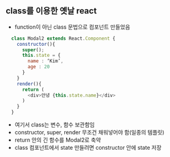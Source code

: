 ## class를 이용한 옛날 react

- function이 아닌 class 문법으로 컴포넌트 만들었음

```javaScript
  class Modal2 extends React.Component {
    constructor(){
      super();
      this.state = {
        name : ‘Kim’,
        age : 20
      }
    }
    render(){
      return (
        <div>안녕 {this.state.name}</div>
      )
    }
  }
```

- 여기서 class는 변수, 함수 보관함임
- constructor, super, render 무조건 채워넣어야 함(일종의 템플릿)
- return 안의 긴 함수를 Modal2로 축약
- class 컴포넌트에서 state 만들려면 constructor 안에 state 저장
